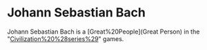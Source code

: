 # Johann Sebastian Bach

Johann Sebastian Bach is a [Great%20People](Great Person) in the "[Civilization%20%28series%29](Civilization)" games.